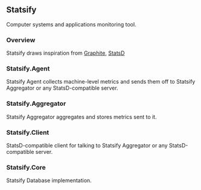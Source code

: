 ## Statsify

Computer systems and applications monitoring tool.

### Overview

Statsify draws inspiration from [Graphite](https://github.com/graphite-project), [StatsD](https://github.com/etsy/statsd/)

### Statsify.Agent

Statsify Agent collects machine-level metrics and sends them off to Statsify Aggregator or any StatsD-compatible server.

### Statsify.Aggregator

Statsify Aggregator aggregates and stores metrics sent to it.

### Statsify.Client

StatsD-compatible client for talking to Statsify Aggregator or any StatsD-compatible server.

### Statsify.Core

Statsify Database implementation.

